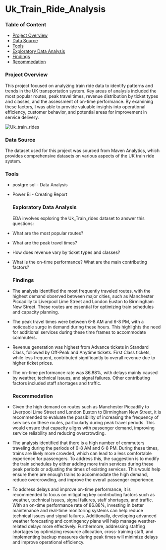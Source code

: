 # Uk_Train_Ride_Analysis

### Table of Content
- [Project Overview](#project-overview)
- [Data Source](data-source)
- [Tools](#tools)
- [Exploratory Data Analysis](#exploratory-data-analysis)
- [Findings](#findings)
- [Recommedation](#recommedation)
  
### Project Overview
This project focused on analyzing train ride data to identify patterns and trends in the UK transportation system. Key areas of analysis included the most popular routes, peak travel times, revenue distribution by ticket types and classes, and the assessment of on-time performance. By examining these factors, I was able to provide valuable insights into operational efficiency, customer behavior, and potential areas for improvement in service delivery.

![Uk_train_rides](https://github.com/user-attachments/assets/94f31f4f-c487-4fff-a79e-cc49e8736f0d)

### Data Source
The dataset used for this project was sourced from Maven Analytics, which provides comprehensive datasets on various aspects of the UK train ride system.

### Tools
- postgre sql - Data Analysis
- Power Bi - Creating Report

   ### Exploratory Data Analysis
  EDA involves exploring the Uk_Train_rides dataset to answer this questions:

- What are the most popular routes?
- What are the peak travel times?
- How does revenue vary by ticket types and classes?
- What is the on-time performance? What are the main contributing factors?

  ### Findings
- The analysis identified the most frequently traveled routes, with the highest demand observed between major cities, such as Manchester Piccadilly to Liverpool Lime Street and London Euston to Birmingham New Street. These routes are essential for optimizing train schedules and capacity planning.
- The peak travel times were between 6-8 AM and 6-8 PM, with a noticeable surge in demand during these hours. This highlights the need for additional services during these time frames to accommodate commuters.
- Revenue generation was highest from Advance tickets in Standard Class, followed by Off-Peak and Anytime tickets. First Class tickets, while less frequent, contributed significantly to overall revenue due to higher ticket prices.
- The on-time performance rate was 86.88%, with delays mainly caused by weather, technical issues, and signal failures. Other contributing factors included staff shortages and traffic.

  ### Recommedation
- Given the high demand on routes such as Manchester Piccadilly to Liverpool Lime Street and London Euston to Birmingham New Street, it is recommended to evaluate the possibility of increasing the frequency of services on these routes, particularly during peak travel periods. This would ensure that capacity aligns with passenger demand, improving service reliability and reducing overcrowding.
 - The analysis identified that there is a high number of commuters traveling during the periods of 6-8 AM and 6-8 PM. During these times, trains are likely more crowded, which can lead to a less comfortable experience for passengers. To address this, the suggestion is to modify the train schedules by either adding more train services during these peak periods or adjusting the times of existing services. This would help ensure there are enough trains to accommodate the high demand, reduce overcrowding, and improve the overall passenger experience.
- To address delays and improve on-time performance, it is recommended to focus on mitigating key contributing factors such as weather, technical issues, signal failures, staff shortages, and traffic. With an on-time performance rate of 86.88%, investing in better maintenance and real-time monitoring systems can help reduce technical issues and signal failures. Additionally, developing advanced weather forecasting and contingency plans will help manage weather-related delays more effectively. Furthermore, addressing staffing shortages by optimizing resource allocation, cross-training staff, and implementing backup measures during peak times will minimize delays and improve operational efficiency.
